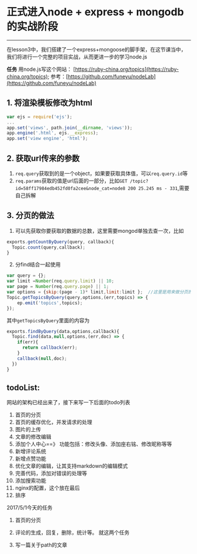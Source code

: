 ﻿# 正式进入node + express + mongodb 的实战阶段
---

 在lesson3中，我们搭建了一个express+mongoose的脚手架，在这节课当中，我们将进行一个完整的项目实战，从而更进一步的学习node.js

**任务**
用node.js写这个网站： [https://ruby-china.org/topics](https://ruby-china.org/topics);
参考：[https://github.com/funeyu/nodeLab](https://github.com/funeyu/nodeLab)

## 1. 将渲染模板修改为html
```javascript
var ejs = require('ejs');
...
app.set('views', path.join(__dirname, 'views'));
app.engine('.html', ejs.__express);
app.set('view engine', 'html');
```
## 2. 获取url传来的参数
1. `req.query`获取到的是一个object，如果要获取具体值，可以`req.query.id`等
2. `req.params`获取的值是url后面的一部分，比如`GET /topic?id=58ff17984edb452fd0fa2cee&node_cat=node8 200 25.245 ms - 331`,需要自己拆解

## 3. 分页的做法
1. 可以先获取你要获取的数据的总数，这里需要mongod单独去查一次，比如
```javascript
exports.getCountByQuery(query, callback){
  Topic.count(query,callback);
}
```
2. 分find结合一起使用
```javascript
var query = {};
var limit =Number(req.query.limit) || 10;
var page = Number(req.query.page) || 1;
var options = {skip:(page - 1)* limit,limit:limit };  //这里是用来做分页的地方，参数可以从url那里传过来，后面再对其进行优化
Topic.getTopicsByQuery(query,options,(err,topics) => {
    ep.emit('topics',topics);
});
```
其中`getTopicsByQuery`里面的内容为
```javascript
exports.findByQuery(data,options,callback){
  Topic.find(data,null,options,(err,doc) => {
    if(err){
      return callback(err);
    }
    callback(null,doc);
  })
}
```


## todoList:
网站的架构已经出来了，接下来写一下后面的todo列表
1. 首页的分页
2. 首页的缓存优化，并发请求的处理
3. 图片的上传
4. 文章的修改编辑
5. 添加个人中心==》 功能包括：修改头像、添加座右铭、修改昵称等等
6. 新增评论系统
7. 新增点赞功能
8. 优化文章的编辑，让其支持markdown的编辑模式
9. 完善代码，添加对错误的处理等
10. 添加搜索功能
11. nginx的配置，这个放在最后
12. 排序

2017/5/1今天的任务
1. 首页的分页
2. 评论的生成，回复，删除，统计等。
就这两个任务

2. 写一篇关于path的文章

